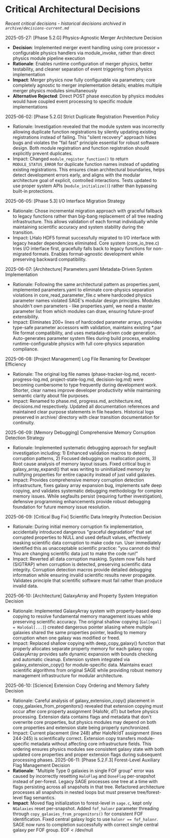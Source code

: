 <!-- Purpose: Record critical technical decisions -->
<!-- Update Rules:
- Append new entries to the EOF (use `cat << EOF >> ...etc`)!
- Focus on KEY decisions that impact current and upcoming development
- Only include decisions that are NOT covered in architecture.md
- 100-word limit per entry! 
- Include:
  • Today's date and phase identifier
  • Rationale
  • Impact assessment
-->

# Critical Architectural Decisions

*Recent critical decisions - historical decisions archived in `archive/decisions-current.md`*

2025-05-27: [Phase 5.2.G] Physics-Agnostic Merger Architecture Decision
- **Decision**: Implemented merger event handling using core processor + configurable physics handlers via module_invoke, rather than direct physics module pipeline execution
- **Rationale**: Enables runtime configuration of merger physics, better testability, and cleaner separation of event triggering from physics implementation
- **Impact**: Merger physics now fully configurable via parameters; core completely agnostic to merger implementation details; enables multiple merger physics modules simultaneously
- **Alternative Rejected**: Direct POST phase execution by physics modules would have coupled event processing to specific module implementations

2025-06-02: [Phase 5.2.G] Strict Duplicate Registration Prevention Policy
- Rationale: Investigation revealed that the module system was incorrectly allowing duplicate function registrations by silently updating existing registrations instead of failing. This "silent recovery" approach hides bugs and violates the "fail fast" principle essential for robust software design. Both module registration and function registration should explicitly prevent duplicates.
- Impact: Changed `module_register_function()` to return `MODULE_STATUS_ERROR` for duplicate function names instead of updating existing registrations. This ensures clean architectural boundaries, helps detect development errors early, and aligns with the modular architecture goal of explicit, controlled interactions. Tests updated to use proper system APIs (`module_initialize()`) rather than bypassing built-in protections.


2025-06-05: [Phase 5.3] I/O Interface Migration Strategy
- Rationale: Chose incremental migration approach with graceful fallback to legacy functions rather than big-bang replacement of all tree reading infrastructure. This allows validation of each format individually while maintaining scientific accuracy and system stability during the transition.
- Impact: LHalo HDF5 format successfully migrated to I/O interface with legacy header dependencies eliminated. Core system (core_io_tree.c) tries I/O interface first, gracefully falls back to legacy functions for non-migrated formats. Enables format-agnostic development while preserving backward compatibility.

2025-06-07: [Architecture] Parameters.yaml Metadata-Driven System Implementation
- Rationale: Following the same architectural pattern as properties.yaml, implemented parameters.yaml to eliminate core-physics separation violations in core_read_parameter_file.c where hardcoded physics parameter names violated SAGE's modular design principles. Modules shouldn't own parameters - like properties.yaml, we need a master parameter list from which modules can draw, ensuring future-proof extensibility.
- Impact: Eliminates 200+ lines of hardcoded parameter arrays, provides type-safe parameter accessors with validation, maintains existing *.par file format compatibility, and uses metadata-driven code generation. Auto-generates parameter system files during build process, enabling runtime-configurable physics with full core-physics separation compliance.

2025-06-08: [Project Management] Log File Renaming for Developer Efficiency
- Rationale: The original log file names (phase-tracker-log.md, recent-progress-log.md, project-state-log.md, decision-log.md) were becoming cumbersome to type frequently during development work. Shorter, clear names improve developer productivity while maintaining semantic clarity about file purposes.
- Impact: Renamed to phase.md, progress.md, architecture.md, decisions.md respectively. Updated all documentation references and maintained clear purpose statements in file headers. Historical logs preserved in archive/ directory with clear transition documentation for continuity.

2025-06-09: [Memory Debugging] Comprehensive Memory Corruption Detection Strategy
- Rationale: Implemented systematic debugging approach for segfault investigation including: 1) Enhanced validation macros to detect corruption patterns, 2) Focused debugging on reallocation points, 3) Root cause analysis of memory layout issues. Fixed critical bug in galaxy_array_expand() that was writing to uninitialized memory by nullifying properties for entire capacity instead of just valid galaxies.
- Impact: Provides comprehensive memory corruption detection infrastructure, fixes galaxy array expansion bug, implements safe deep copying, and validates systematic debugging methodology for complex memory issues. While segfaults persist (requiring further investigation), defensive programming enhancements provide robust debugging foundation for future memory issue resolution.

2025-06-09: [Critical Bug Fix] Scientific Data Integrity Protection Decision
- Rationale: During initial memory corruption fix implementation, accidentally introduced dangerous "graceful degradation" that set corrupted properties to NULL and used default values, effectively masking scientific data corruption to make code run. User immediately identified this as unacceptable scientific practice: "you cannot do this! You are changing scientific data just to make the code run!"
- Impact: Reverted all data corruption masking. System now fails hard (SIGTRAP) when corruption is detected, preserving scientific data integrity. Corruption detection macros provide detailed debugging information while ensuring invalid scientific results never propagate. Validates principle that scientific software must fail rather than produce invalid data.

2025-06-10: [Architecture] GalaxyArray and Property System Integration Decision
- Rationale: Implemented GalaxyArray system with property-based deep copying to resolve fundamental memory management issues while preserving scientific accuracy. The original shallow copying (`Gal[ngal] = HaloGal[...]`) created dangerous pointer aliasing where multiple galaxies shared the same properties pointer, leading to memory corruption when one galaxy was modified or freed.
- Impact: Replaced shallow copying with deep_copy_galaxy() function that properly allocates separate property memory for each galaxy copy. GalaxyArray provides safe dynamic expansion with bounds checking and automatic cleanup. Extension system integrated via galaxy_extension_copy() for module-specific data. Maintains exact scientific algorithms from original SAGE while providing robust memory management infrastructure for modular architecture.

2025-06-10: [Science] Extension Copy Ordering and Memory Safety Decision  
- Rationale: Careful analysis of galaxy_extension_copy() placement in copy_galaxies_from_progenitors() revealed that extension copying must occur after core property assignment (HaloNr, dT) but before physics processing. Extension data contains flags and metadata that don't overwrite core properties, but physics modules may depend on both core properties and extension state being properly synchronized.
- Impact: Current placement (line 248) after HaloNr/dT assignment (lines 244-245) is scientifically correct. Extension copy transfers module-specific metadata without affecting core infrastructure fields. This ordering ensures physics modules see consistent galaxy state with both updated core properties and proper extension flags during subsequent processing phases.
2025-06-11: [Phase 5.2.F.3] Forest-Level Auxiliary Flag Management Decision
- **Rationale**: "Multiple Type 0 galaxies in single FOF group" error was caused by incorrectly resetting `HaloFlag` and `DoneFlag` per-snapshot instead of per-forest. Legacy SAGE processes one tree at a time with flags persisting across all snapshots in that tree. Refactored architecture processes all snapshots in nested loops but must preserve tree/forest-level flag semantics.
- **Impact**: Moved flag initialization to forest-level in `sage.c`, kept only `NGalaxies` reset per-snapshot. Added `fof_halonr` parameter threading through `copy_galaxies_from_progenitors()` for consistent FOF identification. Fixed central galaxy logic to use `halonr == fof_halonr`. SAGE now runs to completion successfully with correct single central galaxy per FOF group.
EOF < /dev/null